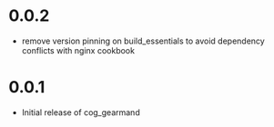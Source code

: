 # 0.0.2
- remove version pinning on build_essentials to avoid dependency conflicts with nginx cookbook

# 0.0.1
- Initial release of cog_gearmand
